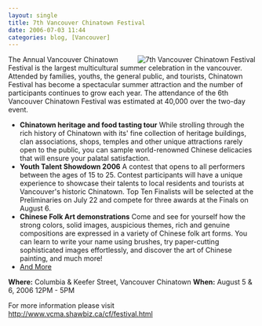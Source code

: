 ```yaml
---
layout: single
title: 7th Vancouver Chinatown Festival
date: 2006-07-03 11:44
categories: blog, [Vancouver]
---
```

<img src="/public/uploads/2006/07/f_02.jpg" id="image12" alt="7th Vancouver Chinatown Festival " align="right" />
The Annual Vancouver Chinatown Festival is the largest multicultural summer celebration in the vancouver.   Attended by families, youths, the general public, and tourists, Chinatown Festival has become a spectacular summer attraction and the number of participants continues to grow each year.   The attendance of the 6th Vancouver Chinatown Festival was estimated at 40,000 over the two-day event.
<ul>
	<li><strong>Chinatown heritage and food tasting tour</strong>
While strolling through the rich history of Chinatown with its' fine collection of heritage buildings, clan associations, shops, temples and other unique attractions rarely open to the public, you can sample world-renowned Chinese delicacies that will ensure your palatal satisfaction.</li>
	<li><strong>Youth Talent Showdown 2006</strong>
A contest that opens to all performers between the ages of 15 to 25.   Contest participants will have a unique experience to showcase their talents to local residents and tourists at Vancouver's historic Chinatown.   Top Ten Finalists will be selected at the Preliminaries on July 22 and compete for three awards at the Finals on August 6.</li>
	<li><strong>Chinese Folk Art demonstrations</strong>
Come and see for yourself how the strong colors, solid images, auspicious themes, rich and genuine compositions are expressed in a variety of Chinese folk art forms.   You can learn to write your name using brushes, try paper-cutting sophisticated images effortlessly, and discover the art of Chinese painting, and much more!</li>
	<li><a href="http://www.vcma.shawbiz.ca/cf/festival.html">And More</a></li>
</ul>
<strong>Where:</strong> Columbia &amp; Keefer Street, Vancouver Chinatown
<strong>When:</strong> August 5 &amp; 6, 2006 12PM - 5PM

For more information please visit
<a href="http://www.vcma.shawbiz.ca/cf/festival.html">http://www.vcma.shawbiz.ca/cf/festival.html</a>
